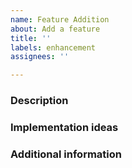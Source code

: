 ```yaml
---
name: Feature Addition
about: Add a feature
title: ''
labels: enhancement
assignees: ''

---
```


### Description


### Implementation ideas


### Additional information
